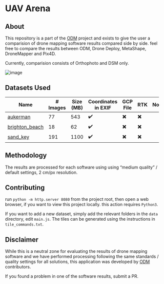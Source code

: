 # UAV Arena

## About

This repository is a part of the [ODM](https://github.com/OpenDroneMap) project and exists to give the user a comparision  of drone mapping software results compared side by side. feel free to compare the results between ODM, Drone Deploy, MetaShape, DroneMapper and Pix4D.

Currently, comparision consists of Orthophoto and DSM only. 

![image](https://user-images.githubusercontent.com/1951843/79274054-f7156480-7e71-11ea-8a67-c78c1ae42ec4.png)

## Datasets Used

| Name | # Images | Size (MB) | Coordinates in EXIF | GCP File | RTK | Notes |
| ------|----------|-----------|----------------------|---------------|----- | -- |
| [aukerman](https://github.com/OpenDroneMap/odm_data_aukerman/tree/master) | 77 | 543 | :heavy_check_mark: | :heavy_multiplication_x: | :heavy_multiplication_x:  |
| [brighton_beach](https://github.com/pierotofy/drone_dataset_brighton_beach/tree/master) | 18 | 62 | :heavy_check_mark: | :heavy_multiplication_x: | :heavy_multiplication_x: |
| [sand_key](https://github.com/pierotofy/drone_dataset_sand_key/tree/master) | 191 | 1100 | :heavy_check_mark: | :heavy_multiplication_x: | :heavy_multiplication_x: |


## Methodology

The results are processed for each software using using “medium quality” / default settings, 2 cm/px resolution.

## Contributing

run ` python -m http.server 8080 ` from the project root, then open a web browser, if you want to view this project locally. this action requires `Python3`.

If you want to add a new dataset, simply add the relevant folders in the `data` directory, edit `main.js`. The tiles can be generated using the instructions in `tile_commands.txt`.

## Disclaimer

While this is a neutral zone for evaluating the results of drone mapping software and we have performed processing following 
the same standards / quality settings for all solutions, this application was developed by [ODM](https://github.com/OpenDroneMap/ODM) contributors.

If you found a problem in one of the software results, submit a PR. 